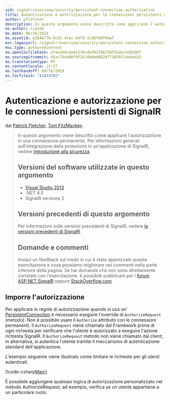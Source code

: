 ```yaml
---
uid: signalr/overview/security/persistent-connection-authorization
title: Autenticazione e autorizzazione per le connessioni persistenti di SignalR | Microsoft Docs
author: pfletcher
description: In questo argomento viene descritto come applicare l'autorizzazione in una connessione permanente. Per informazioni generali sull'integrazione di sicurezza in un'applicazione di SignalR,...
ms.author: riande
ms.date: 06/10/2014
ms.assetid: e264677b-9c01-47ec-94f9-3cd8f08f94af
msc.legacyurl: /signalr/overview/security/persistent-connection-authorization
msc.type: authoredcontent
ms.openlocfilehash: e7ae160cbe4c5f6cdb393768758f5bdec4203dbf
ms.sourcegitcommit: 45ac74e400f9f2b7dbded66297730f6f14a4eb25
ms.translationtype: MT
ms.contentlocale: it-IT
ms.lasthandoff: 08/16/2018
ms.locfileid: "41833592"
---
```

<a name="authentication-and-authorization-for-signalr-persistent-connections"></a>Autenticazione e autorizzazione per le connessioni persistenti di SignalR
====================
dal [Patrick Fletcher](https://github.com/pfletcher), [Tom FitzMacken](https://github.com/tfitzmac)

> In questo argomento viene descritto come applicare l'autorizzazione in una connessione permanente. Per informazioni generali sull'integrazione della protezione in un'applicazione di SignalR, vedere [Introduzione alla sicurezza](introduction-to-security.md). 
> 
> ## <a name="software-versions-used-in-this-topic"></a>Versioni del software utilizzate in questo argomento
> 
> 
> - [Visual Studio 2013](https://www.microsoft.com/visualstudio/eng/2013-downloads)
> - .NET 4.5
> - SignalR versione 2
>   
> 
> 
> ## <a name="previous-versions-of-this-topic"></a>Versioni precedenti di questo argomento
> 
> Per informazioni sulle versioni precedenti di SignalR, vedere [le versioni precedenti di SignalR](../older-versions/index.md).
> 
> ## <a name="questions-and-comments"></a>Domande e commenti
> 
> Inviaci un feedback sul modo in cui è stato apprezzato questa esercitazione e cosa possiamo migliorare nei commenti nella parte inferiore della pagina. Se hai domande che non sono direttamente correlate con l'esercitazione, è possibile pubblicarli per i [forum ASP.NET SignalR](https://forums.asp.net/1254.aspx/1?ASP+NET+SignalR) oppure [StackOverflow.com](http://stackoverflow.com/).


## <a name="enforce-authorization"></a>Imporre l'autorizzazione

Per applicare le regole di autorizzazione quando si usa un' [PersistentConnection](https://msdn.microsoft.com/library/microsoft.aspnet.signalr.persistentconnection(v=vs.111).aspx) è necessario eseguire l'override di `AuthorizeRequest` (metodo). Non è possibile usare il `Authorize` attributo con le connessioni permanenti. Il `AuthorizeRequest` viene chiamato dal Framework prima di ogni richiesta per verificare che l'utente è autorizzato a eseguire l'azione richiesta SignalR. Il `AuthorizeRequest` metodo non viene chiamato dal client; in alternativa, si autentica l'utente tramite il meccanismo di autenticazione standard dell'applicazione.

L'esempio seguente viene illustrato come limitare le richieste per gli utenti autenticati.

[!code-csharp[Main](persistent-connection-authorization/samples/sample1.cs)]

È possibile aggiungere qualsiasi logica di autorizzazione personalizzato nel metodo AuthorizeRequest; ad esempio, verifica se un utente appartiene a un particolare ruolo.
